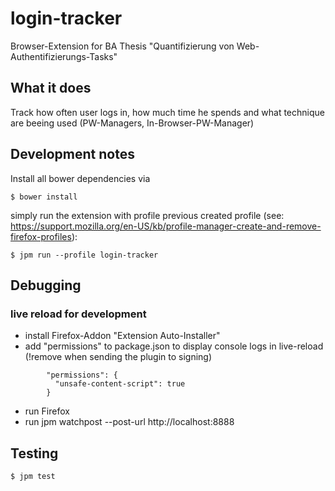 # login-tracker
Browser-Extension for BA Thesis "Quantifizierung von Web-Authentifizierungs-Tasks"

## What it does
Track how often user logs in, how much time he spends and what technique are beeing used (PW-Managers, In-Browser-PW-Manager)

## Development notes

Install all bower dependencies via
 
    $ bower install

simply run the extension with profile previous created profile (see: https://support.mozilla.org/en-US/kb/profile-manager-create-and-remove-firefox-profiles):

    $ jpm run --profile login-tracker

## Debugging
### live reload for development

- install Firefox-Addon "Extension Auto-Installer"
- add "permissions" to package.json to display console logs in live-reload (!remove when sending the plugin to signing)
```
        "permissions": {
          "unsafe-content-script": true
        }
```
- run Firefox 
- run 
    jpm watchpost --post-url http://localhost:8888



## Testing

    $ jpm test
